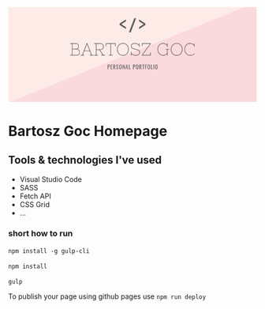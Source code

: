 ![Bartosz Goc Homepage](src/assets/img/cover.png)

# Bartosz Goc Homepage

## Tools & technologies I've used

- Visual Studio Code
- SASS
- Fetch API
- CSS Grid
- ...

### short how to run

`npm install -g gulp-cli`

`npm install`

`gulp`

To publish your page using github pages use `npm run deploy`
